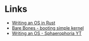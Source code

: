 # Links

- [Writing an OS in Rust](https://os.phil-opp.com/)
- [Bare Bones - booting simple kernel](https://wiki.osdev.org/Bare_Bones)
- [Writing an OS - Sphaerophoria YT](https://www.youtube.com/watch?v=gBykJMqDqH0&list=PL980gcR1LE3LBuWuSv2CL28HsfnpC4Qf7)
